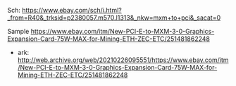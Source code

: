 Sch:
https://www.ebay.com/sch/i.html?_from=R40&_trksid=p2380057.m570.l1313&_nkw=mxm+to+pci&_sacat=0

Sample
https://www.ebay.com/itm/New-PCI-E-to-MXM-3-0-Graphics-Expansion-Card-75W-MAX-for-Mining-ETH-ZEC-ETC/251481862248
- ark: http://web.archive.org/web/20210226095551/https://www.ebay.com/itm/New-PCI-E-to-MXM-3-0-Graphics-Expansion-Card-75W-MAX-for-Mining-ETH-ZEC-ETC/251481862248
